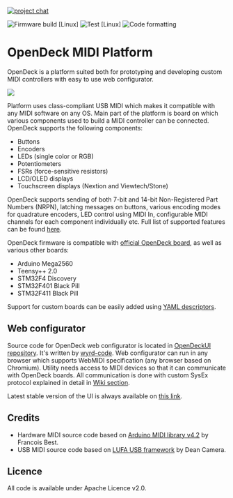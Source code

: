 [![project chat](https://img.shields.io/badge/zulip-join_chat-brightgreen.svg)](https://shanteacontrols.zulipchat.com)

![Firmware build [Linux]](https://github.com/paradajz/OpenDeck/workflows/Firmware%20build%20%5BLinux%5D/badge.svg) ![Test [Linux]](https://github.com/paradajz/OpenDeck/workflows/Test%20%5BLinux%5D/badge.svg) ![Code formatting](https://github.com/paradajz/OpenDeck/workflows/Code%20formatting/badge.svg)

# OpenDeck MIDI Platform

OpenDeck is a platform suited both for prototyping and developing custom MIDI controllers with easy to use web configurator.

![](https://github.com/paradajz/OpenDeck/blob/master/bin/img/webui.png?raw=true)

Platform uses class-compliant USB MIDI which makes it compatible with any MIDI software on any OS. Main part of the platform is board on which various components used to build a MIDI controller can be connected. OpenDeck supports the following components:

* Buttons
* Encoders
* LEDs (single color or RGB)
* Potentiometers
* FSRs (force-sensitive resistors)
* LCD/OLED displays
* Touchscreen displays (Nextion and Viewtech/Stone)

OpenDeck supports sending of both 7-bit and 14-bit Non-Registered Part Numbers (NRPN), latching messages on buttons, various encoding modes for quadrature encoders, LED control using MIDI In, configurable MIDI channels for each component individually etc. Full list of supported features can be found [here](https://github.com/paradajz/OpenDeck/wiki/Configurable-features).

OpenDeck firmware is compatible with [official OpenDeck board](https://www.tindie.com/products/paradajz/opendeck-diy-midi-platform/), as well as various other boards:

* Arduino Mega2560
* Teensy++ 2.0
* STM32F4 Discovery
* STM32F401 Black Pill
* STM32F411 Black Pill

Support for custom boards can be easily added using [YAML descriptors](https://github.com/paradajz/OpenDeck/wiki/Creating-custom-board-variant).

## Web configurator

Source code for OpenDeck web configurator is located in [OpenDeckUI repository](https://github.com/paradajz/OpenDeckUI). It's written by [wyrd-code](https://github.com/wyrd-code/). Web configurator can run in any browser which supports WebMIDI specification (any browser based on Chromium). Utility needs access to MIDI devices so that it can communicate with OpenDeck boards. All communication is done with custom SysEx protocol explained in detail in [Wiki section](https://github.com/paradajz/OpenDeck/wiki/SysEx-Configuration).

Latest stable version of the UI is always available on [this link](https://paradajz.github.io/OpenDeck).

## Credits

* Hardware MIDI source code based on [Arduino MIDI library v4.2](https://github.com/FortySevenEffects/arduino_midi_library/releases/tag/4.2) by Francois Best.
* USB MIDI source code based on [LUFA USB framework](http://www.fourwalledcubicle.com/LUFA.php) by Dean Camera.

## Licence

All code is available under Apache Licence v2.0.
